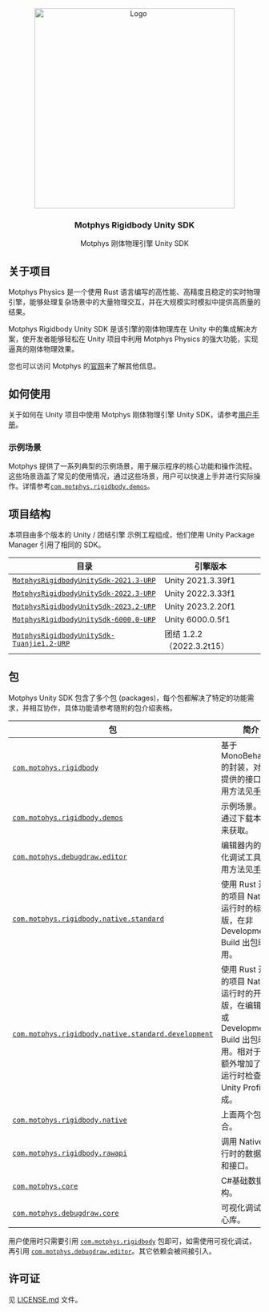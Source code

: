 <div align="center">
  <a href="https://www.motphys.com/">
    <img src="https://docs.motphys.com/Images/logo-blue.svg" alt="Logo" width="400" >
  </a>

  <h3 align="center">Motphys Rigidbody Unity SDK</h3>

  <p align="center">
    Motphys 刚体物理引擎 Unity SDK
  </p>
</div>

## 关于项目

Motphys Physics 是一个使用 Rust 语言编写的高性能、高精度且稳定的实时物理引擎，能够处理复杂场景中的大量物理交互，并在大规模实时模拟中提供高质量的结果。

Motphys Rigidbody Unity SDK 是该引擎的刚体物理库在 Unity 中的集成解决方案，使开发者能够轻松在 Unity 项目中利用 Motphys Physics 的强大功能，实现逼真的刚体物理效果。

您也可以访问 Motphys 的[官网](https://motphys.com/)来了解其他信息。

## 如何使用

关于如何在 Unity 项目中使用 Motphys 刚体物理引擎 Unity SDK，请参考[用户手册](https://docs.motphys.com/Packages/com.motphys.rigidbody@latest)。

### 示例场景

Motphys 提供了一系列典型的示例场景，用于展示程序的核心功能和操作流程。这些场景涵盖了常见的使用情况，通过这些场景，用户可以快速上手并进行实际操作。详情参考[`com.motphys.rigidbody.demos`](MotphysRigidbodyUnitySdk-2021.3-URP/Packages/com.motphys.rigidbody.demos)。

## **项目结构**

本项目由多个版本的 Unity / 团结引擎 示例工程组成，他们使用 Unity Package Manager 引用了相同的 SDK。

| 目录                                                                                   | 引擎版本                  |
| -------------------------------------------------------------------------------------- | ------------------------- |
| [`MotphysRigidbodyUnitySdk-2021.3-URP`](./MotphysRigidbodyUnitySdk-2021.3-URP)         | Unity 2021.3.39f1         |
| [`MotphysRigidbodyUnitySdk-2022.3-URP`](./MotphysRigidbodyUnitySdk-2022.3-URP)         | Unity 2022.3.33f1         |
| [`MotphysRigidbodyUnitySdk-2023.2-URP`](./MotphysRigidbodyUnitySdk-2023.2-URP)         | Unity 2023.2.20f1         |
| [`MotphysRigidbodyUnitySdk-6000.0-URP`](./MotphysRigidbodyUnitySdk-6000.0-URP)         | Unity 6000.0.5f1          |
| [`MotphysRigidbodyUnitySdk-Tuanjie1.2-URP`](./MotphysRigidbodyUnitySdk-Tuanjie1.2-URP) | 团结 1.2.2（2022.3.2t15） |

## 包

Motphys Unity SDK 包含了多个包 (packages)，每个包都解决了特定的功能需求，并相互协作，具体功能请参考随附的包介绍表格。

| 包<br/>                                                                                                                                                    | 简介<br/>                                                                                                                                              |
| ---------------------------------------------------------------------------------------------------------------------------------------------------------- | ------------------------------------------------------------------------------------------------------------------------------------------------------ |
| [`com.motphys.rigidbody`](MotphysRigidbodyUnitySdk-2021.3-URP/Packages/com.motphys.rigidbody)<br/>                                                         | 基于 MonoBehaviour 的封装，对用户提供的接口。使用方法见[手册](https://docs.motphys.com/Packages/com.motphys.rigidbody@latest)。<br/>                   |
| [`com.motphys.rigidbody.demos`](MotphysRigidbodyUnitySdk-2021.3-URP/Packages/com.motphys.rigidbody.demos)<br/>                                             | 示例场景。可以通过下载本仓库来获取。<br/>                                                                                                              |
| [`com.motphys.debugdraw.editor`](MotphysRigidbodyUnitySdk-2021.3-URP/Packages/com.motphys.debugdraw.editor)<br/>                                           | 编辑器内的可视化调试工具。使用方法见[手册](https://docs.motphys.com/Packages/com.motphys.debugdraw.editor@latest)。<br/>                               |
| [`com.motphys.rigidbody.native.standard`](MotphysRigidbodyUnitySdk-2021.3-URP/Packages/com.motphys.rigidbody.native.standard)<br/>                         | 使用 Rust 开发的项目 Native 运行时的标准版，在非 Development Build 出包时使用。<br/>                                                                   |
| [`com.motphys.rigidbody.native.standard.development`](MotphysRigidbodyUnitySdk-2021.3-URP/Packages/com.motphys.rigidbody.native.standard.development)<br/> | 使用 Rust 开发的项目 Native 运行时的开发版，在编辑器中或 Development Build 出包时使用。相对于前者额外增加了一些运行时检查和 Unity Profiler 集成。<br/> |
| [`com.motphys.rigidbody.native`](MotphysRigidbodyUnitySdk-2021.3-URP/Packages/com.motphys.rigidbody.native)<br/>                                           | 上面两个包的聚合。<br/>                                                                                                                                |
| [`com.motphys.rigidbody.rawapi`](MotphysRigidbodyUnitySdk-2021.3-URP/Packages/com.motphys.rigidbody.rawapi)<br/>                                           | 调用 Native 运行时的数据结构和接口。<br/>                                                                                                              |
| [`com.motphys.core`](MotphysRigidbodyUnitySdk-2021.3-URP/Packages/com.motphys.core)<br/>                                                                   | C#基础数据结构。<br/>                                                                                                                                  |
| [`com.motphys.debugdraw.core`](MotphysRigidbodyUnitySdk-2021.3-URP/Packages/com.motphys.debugdraw.core)<br/>                                               | 可视化调试的核心库。<br/>                                                                                                                              |

用户使用时只需要引用 [`com.motphys.rigidbody`](MotphysRigidbodyUnitySdk-2021.3-URP/Packages/com.motphys.rigidbody) 包即可，如需使用可视化调试，再引用 [`com.motphys.debugdraw.editor`](MotphysRigidbodyUnitySdk-2021.3-URP/Packages/com.motphys.debugdraw.editor)。其它依赖会被间接引入。

## 许可证

见 [LICENSE.md](LICENSE.md) 文件。
